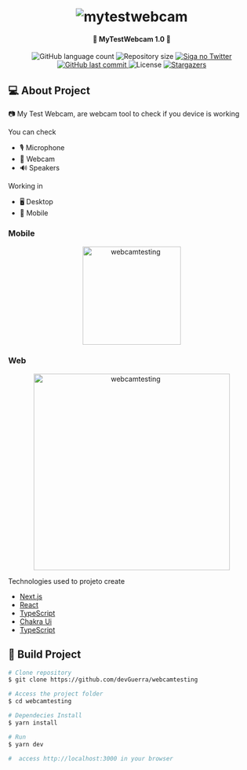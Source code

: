 <h1 align="center">
    <img alt="mytestwebcam" title="#NextLevelWeek" src="https://user-images.githubusercontent.com/6579736/185129299-f2ae0ce0-b5de-49dd-bdd7-c3e0364109c6.png" />
</h1>

<h4 align="center"> 
	🚧 MyTestWebcam 1.0 🚀
</h4>

<p align="center">
  <img alt="GitHub language count" src="https://img.shields.io/github/languages/count/devguerra/webcamtesting?color=%2304D361">

  <img alt="Repository size" src="https://img.shields.io/github/repo-size/devGuerra/webcamtesting">

  	
  <a href="https://www.twitter.com/dev_guerra/">
    <img alt="Siga no Twitter" src="https://img.shields.io/twitter/url?url=https://github.com/devGuerra/webcamtesting">
  </a>
	
  
  <a href="https://github.com/devGuerra/webcamtesting/commits/master">
    <img alt="GitHub last commit" src="https://img.shields.io/github/last-commit/devGuerra/webcamtesting">
  </a>

  <img alt="License" src="https://img.shields.io/badge/license-MIT-brightgreen">
   <a href="https://github.com/devGuerra/webcamtesting/stargazers">
    <img alt="Stargazers" src="https://img.shields.io/github/stars/devGuerra/webcamtesting?style=social">
  </a>
</p>

## 💻 About Project

📷 My Test Webcam, are webcam tool to check if you device is working

You can check
- 🎙️ Microphone
- 📸 Webcam 
- 🔊 Speakers

Working in
- 🖥️ Desktop
- 📱 Mobile

### Mobile

<p align="center">
  <img alt="webcamtesting" title="#webcamtesting" src="https://user-images.githubusercontent.com/6579736/185137122-ef0d3890-fa94-4455-a7b0-fde63b1acee5.png" width="200px">

</p>

### Web

<p align="center" style="display: flex; align-items: flex-start; justify-content: center;">
  <img alt="webcamtesting" title="#webcamtesting" src="https://user-images.githubusercontent.com/6579736/185129299-f2ae0ce0-b5de-49dd-bdd7-c3e0364109c6.png" width="400px">
</p>


Technologies used to projeto create

- [Next.js](https://nextjs.org/)
- [React](https://reactjs.org/)
- [TypeScript](https://www.typescriptlang.org/)
- [Chakra Ui](https://chakra-ui.com)
- [TypeScript](https://www.typescriptlang.org/)

## 🚀 Build Project

```bash
# Clone repository
$ git clone https://github.com/devGuerra/webcamtesting

# Access the project folder
$ cd webcamtesting

# Dependecies Install
$ yarn install

# Run 
$ yarn dev

#  access http://localhost:3000 in your browser
```
